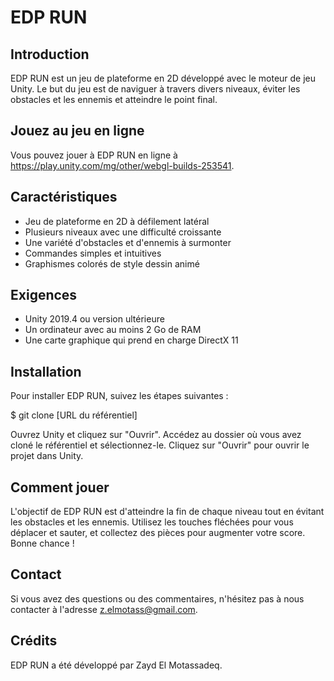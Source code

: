 # EDP RUN

## Introduction

EDP RUN est un jeu de plateforme en 2D développé avec le moteur de jeu Unity. Le but du jeu est de naviguer à travers divers niveaux, éviter les obstacles et les ennemis et atteindre le point final.

## Jouez au jeu en ligne

Vous pouvez jouer à EDP RUN en ligne à https://play.unity.com/mg/other/webgl-builds-253541.

## Caractéristiques

- Jeu de plateforme en 2D à défilement latéral
- Plusieurs niveaux avec une difficulté croissante
- Une variété d'obstacles et d'ennemis à surmonter
- Commandes simples et intuitives
- Graphismes colorés de style dessin animé

## Exigences

- Unity 2019.4 ou version ultérieure
- Un ordinateur avec au moins 2 Go de RAM
- Une carte graphique qui prend en charge DirectX 11

## Installation

Pour installer EDP RUN, suivez les étapes suivantes :

 $ git clone [URL du référentiel] 
 
Ouvrez Unity et cliquez sur "Ouvrir". Accédez au dossier où vous avez cloné le référentiel et sélectionnez-le. Cliquez sur "Ouvrir" pour ouvrir le projet dans Unity.

## Comment jouer

L'objectif de EDP RUN est d'atteindre la fin de chaque niveau tout en évitant les obstacles et les ennemis. Utilisez les touches fléchées pour vous déplacer et sauter, et collectez des pièces pour augmenter votre score. Bonne chance !

## Contact

Si vous avez des questions ou des commentaires, n'hésitez pas à nous contacter à l'adresse z.elmotass@gmail.com.

## Crédits

EDP RUN a été développé par Zayd El Motassadeq.
